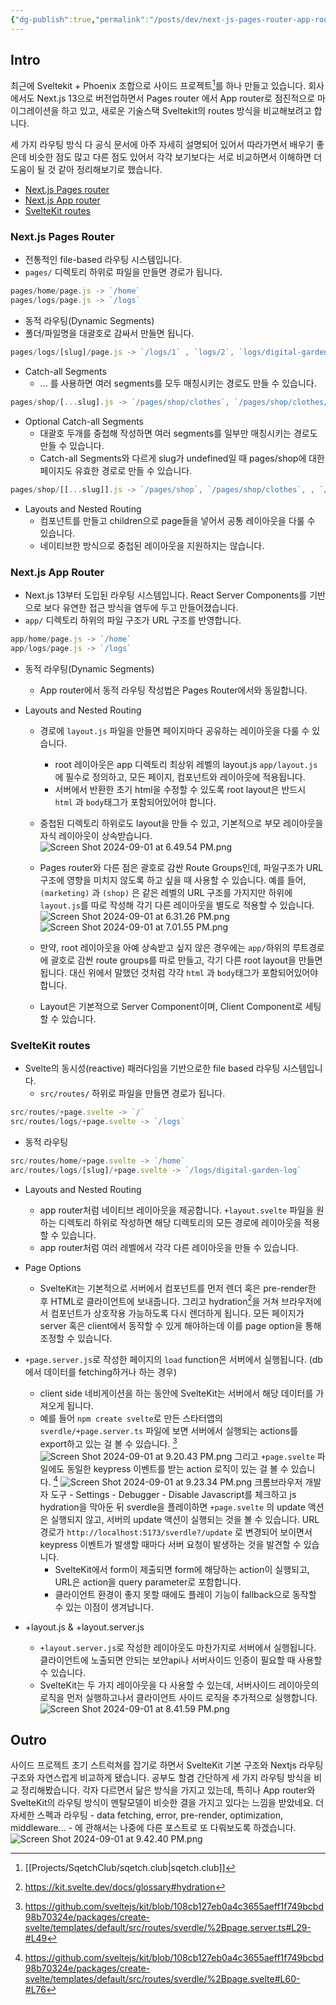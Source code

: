 ```yaml
---
{"dg-publish":true,"permalink":"/posts/dev/next-js-pages-router-app-router-and-svelte-kit-routes/","tags":["routes","Nextjs","SvelteKit","blog"],"created":"2024-08-29","updated":"2024-09-01T16:11:00"}
---
```


## Intro

최근에 Sveltekit + Phoenix 조합으로 사이드 프로젝트[^sqetchclub]를 하나 만들고 있습니다. 
회사에서도 Next.js 13으로 버전업하면서 Pages router 에서 App router로 점진적으로 마이그레이션을 하고 있고, 새로운 기술스택 Sveltekit의 routes 방식을 비교해보려고 합니다.

세 가지 라우팅 방식 다 공식 문서에 아주 자세히 설명되어 있어서 따라가면서 배우기 좋은데 비슷한 점도 많고 다른 점도 있어서 각각 보기보다는 서로 비교하면서 이해하면 더 도움이 될 것 같아 정리해보기로 했습니다.

- [Next.js Pages router](https://nextjs.org/docs/pages/building-your-application/routing)
- [Next.js App router](https://nextjs.org/docs/app/building-your-application/routing)
- [SvelteKit routes](https://kit.svelte.dev/docs/routing)


### Next.js Pages Router
- 전통적인 file-based 라우팅 시스템입니다.
- `pages/` 디렉토리 하위로 파일을 만들면 경로가 됩니다.
```js
pages/home/page.js -> `/home`
pages/logs/page.js -> `/logs`
```
- 동적 라우팅(Dynamic Segments)
- 폴더/파일명을 대괄호로 감싸서 만들면 됩니다.
```js
pages/logs/[slug]/page.js -> `/logs/1` , `logs/2`, `logs/digital-garden-logs`
```

- Catch-all Segments 
	- ... 를 사용하면 여러 segments를 모두 매칭시키는 경로도 만들 수 있습니다.
```js
pages/shop/[...slug].js -> `/pages/shop/clothes`, `/pages/shop/clothes/tops` , `pages/shop/clothes/tops/t-shirts`
```
- Optional Catch-all Segments
	- 대괄호 두개를 중첩해 작성하면 여러 segments를 일부만 매칭시키는 경로도 만들 수 있습니다.
	- Catch-all Segments와 다르게 slug가 undefined일 때 pages/shop에 대한 페이지도 유효한 경로로 만들 수 있습니다.  

```js
pages/shop/[[...slug]].js -> `/pages/shop`, `/pages/shop/clothes`, , `/pages/shop/clothes/tops` , `pages/shop/clothes/tops/t-shirts`
```

- Layouts and Nested Routing
	- <Layout /> 컴포넌트를 만들고 children으로 page들을 넣어서 공통 레이아웃을 다룰 수 있습니다.
	- 네이티브한 방식으로 중첩된 레이아웃을 지원하지는 않습니다.


### Next.js App Router
- Next.js 13부터 도입된 라우팅 시스템입니다. React Server Components를 기반으로 보다 유연한 접근 방식을 염두에 두고 만들어졌습니다.
- `app/` 디렉토리 하위의 파일 구조가 URL 구조를 반영합니다. 
```js
app/home/page.js -> `/home`
app/logs/page.js -> `/logs`
```
- 동적 라우팅(Dynamic Segments)
	- App router에서 동적 라우팅 작성법은 Pages Router에서와 동일합니다.

- Layouts and Nested Routing
	- 경로에 `layout.js` 파일을 만들면 페이지마다 공유하는 레이아웃을 다룰 수 있습니다. 
		- root 레이아웃은 app 디렉토리 최상위 레벨의 layout.js `app/layout.js` 에 필수로 정의하고, 모든 페이지, 컴포넌트와 레이아웃에 적용됩니다.
		- 서버에서 반환한 초기 html을 수정할 수 있도록 root layout은 반드시 `html` 과 `body`태그가 포함되어있어야 합니다.
	- 중첩된 디렉토리 하위로도 layout을 만들 수 있고, 기본적으로 부모 레이아웃을 자식 레이아웃이 상속받습니다. 
		![Screen Shot 2024-09-01 at 6.49.54 PM.png](/img/user/Screen%20Shot%202024-09-01%20at%206.49.54%20PM.png)
	- Pages router와 다른 점은 괄호로 감싼 Route Groups인데, 파일구조가 URL 구조에 영향을 미치지 않도록 하고 싶을 때 사용할 수 있습니다. 예를 들어, `(marketing)` 과 `(shop)` 은 같은 레벨의 URL 구조를 가지지만 하위에 `layout.js`를 따로 작성해 각기 다른 레이아웃을 별도로 적용할 수 있습니다.
		 ![Screen Shot 2024-09-01 at 6.31.26 PM.png](/img/user/Screen%20Shot%202024-09-01%20at%206.31.26%20PM.png)![Screen Shot 2024-09-01 at 7.01.55 PM.png](/img/user/Screen%20Shot%202024-09-01%20at%207.01.55%20PM.png)

	- 만약, root 레이아웃을 아예 상속받고 싶지 않은 경우에는 `app/`하위의 루트경로에 괄호로 감싼 route groups를 따로 만들고, 각기 다른 root layout을 만들면 됩니다. 대신 위에서 말했던 것처럼 각각 `html` 과 `body`태그가 포함되어있어야 합니다.
	- Layout은 기본적으로 Server Component이며, Client Component로 세팅할 수 있습니다.


### SvelteKit routes
- Svelte의 동시성(reactive) 패러다임을 기반으로한 file based 라우팅 시스템입니다.
	- `src/routes/` 하위로 파일을 만들면 경로가 됩니다.
```js
src/routes/+page.svelte -> `/`
src/routes/logs/+page.svelte -> `/logs`
```
- 동적 라우팅
```js
src/routes/home/+page.svelte -> `/home`
arc/routes/logs/[slug]/+page.svelte -> `/logs/digital-garden-log`
```
 - Layouts and Nested Routing
	 -  app router처럼 네이티브 레이아웃을 제공합니다. `+layout.svelte` 파일을 원하는 디렉토리 하위로 작성하면 해당 디렉토리의 모든 경로에 레이아웃을 적용할 수 있습니다.
	 - app router처럼 여러 레벨에서 각각 다른 레이아웃을 만들 수 있습니다.
	
- Page Options
	- SvelteKit는 기본적으로 서버에서 컴포넌트를 먼저 렌더 혹은 pre-render한 후 HTML로 클라이언트에 보내줍니다. 그리고 hydration[^hydration]을 거쳐 브라우저에서 컴포넌트가 상호작용 가능하도록 다시 렌더하게 됩니다. 모든 페이지가 server 혹은 client에서 동작할 수 있게 해야하는데 이를 page option을 통해 조정할 수 있습니다.
- `+page.server.js`로 작성한 페이지의 `load` function은 서버에서 실행됩니다. (db에서 데이터를 fetching하거나 하는 경우)
	- client side 네비게이션을 하는 동안에 SvelteKit는 서버에서 해당 데이터를 가져오게 됩니다.
	- 예를 들어 `npm create svelte`로 만든 스타터앱의 `sverdle/+page.server.ts` 파일에 보면 서버에서 실행되는 actions를 export하고 있는 걸 볼 수 있습니다. [^page.server.ts]
		![Screen Shot 2024-09-01 at 9.20.43 PM.png](/img/user/Screen%20Shot%202024-09-01%20at%209.20.43%20PM.png)
		그리고 `+page.svelte` 파일에도 동일한 keypress 이벤트를 받는 action 로직이 있는 걸 볼 수 있습니다. [^page.svelte]
		![Screen Shot 2024-09-01 at 9.23.34 PM.png](/img/user/Screen%20Shot%202024-09-01%20at%209.23.34%20PM.png)
		크롬브라우저 개발자 도구 - Settings - Debugger - Disable Javascript를 체크하고 js hydration을 막아둔 뒤 sverdle을 플레이하면 `+page.svelte` 의 update 액션은 실행되지 않고, 서버의 update 액션이 실행되는 것을 볼 수 있습니다. URL 경로가 `http://localhost:5173/sverdle?/update` 로 변경되어 보이면서 keypress 이벤트가 발생할 때마다 서버 요청이 발생하는 것을 발견할 수 있습니다. 
		- SvelteKit에서 form이 제출되면 form에 해당하는 action이 실행되고, URL은 action을 query parameter로 포함합니다. 
		- 클라이언트 환경이 좋지 못할 때에도 플레이 기능이 fallback으로 동작할 수 있는 이점이 생겨납니다.
	
- +layout.js & +layout.server.js
	- `+layout.server.js`로 작성한 레이아웃도 마찬가지로 서버에서 실행됩니다. 클라이언트에 노출되면 안되는 보안api나 서버사이드 인증이 필요할 때 사용할 수 있습니다.
	- SvelteKit는 두 가지 레이아웃을 다 사용할 수 있는데, 서버사이드 레이아웃의 로직을 먼저 실행하고나서 클라이언트 사이드 로직을 추가적으로 실행합니다.
	![Screen Shot 2024-09-01 at 8.41.59 PM.png](/img/user/Screen%20Shot%202024-09-01%20at%208.41.59%20PM.png)


## Outro
사이드 프로젝트 초기 스트럭쳐를 잡기로 하면서 SvelteKit 기본 구조와 Nextjs 라우팅 구조와 자연스럽게 비교하게 됐습니다. 공부도 할겸 간단하게 세 가지 라우팅 방식을 비교 정리해봤습니다. 각자 다르면서 닮은 방식을 가지고 있는데, 특히나 App router와 SvelteKit의 라우팅 방식이 멘탈모델이 비슷한 결을 가지고 있다는 느낌을 받았네요. 더 자세한 스펙과 라우팅 - data fetching, error, pre-render, optimization, middleware... - 에 관해서는 나중에 다른 포스트로 또 다뤄보도록 하겠습니다.
	![Screen Shot 2024-09-01 at 9.42.40 PM.png](/img/user/Screen%20Shot%202024-09-01%20at%209.42.40%20PM.png)


[^sqetchclub]: [[Projects/SqetchClub/sqetch.club\|sqetch.club]]
[^hydration]: https://kit.svelte.dev/docs/glossary#hydration
[^page.server.ts]: https://github.com/sveltejs/kit/blob/108cb127eb0a4c3655aeff1f749bcbd98b70324e/packages/create-svelte/templates/default/src/routes/sverdle/%2Bpage.server.ts#L29-#L49
[^page.svelte]: https://github.com/sveltejs/kit/blob/108cb127eb0a4c3655aeff1f749bcbd98b70324e/packages/create-svelte/templates/default/src/routes/sverdle/%2Bpage.svelte#L60-#L76
